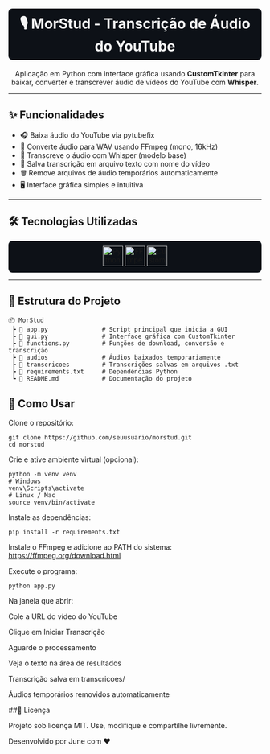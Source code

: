 <h1 align="center" style="color:#f5f5f5;background-color:#0d1117;padding:10px;border-radius:8px;">🎙️ MorStud - Transcrição de Áudio do YouTube</h1>

<p align="center">
  Aplicação em Python com interface gráfica usando <strong>CustomTkinter</strong> para baixar, converter e transcrever áudio de vídeos do YouTube com <strong>Whisper</strong>.
</p>

---

## ✨ Funcionalidades

- 🎧 Baixa áudio do YouTube via pytubefix  
- 🔄 Converte áudio para WAV usando FFmpeg (mono, 16kHz)  
- 📝 Transcreve o áudio com Whisper (modelo base)  
- 💾 Salva transcrição em arquivo texto com nome do vídeo  
- 🗑 Remove arquivos de áudio temporários automaticamente  
- 🖥 Interface gráfica simples e intuitiva

---

## 🛠 Tecnologias Utilizadas

<div align="center" style="background-color:#0d1117;padding:10px;border-radius:8px;">
  <img src="https://cdn.jsdelivr.net/gh/devicons/devicon/icons/python/python-original.svg" height="40" alt="Python"/>
  <img src="https://cdn.jsdelivr.net/gh/devicons/devicon/icons/ffmpeg/ffmpeg-original.svg" height="40" alt="FFmpeg"/>
  <img src="https://github.com/TomSchimansky/CustomTkinter/raw/main/docs/source/_static/customtkinter-logo.png" height="40" alt="CustomTkinter"/>
</div>

---

## 📂 Estrutura do Projeto

```
📦 MorStud
 ┣ 📜 app.py               # Script principal que inicia a GUI
 ┣ 📜 gui.py               # Interface gráfica com CustomTkinter
 ┣ 📜 functions.py         # Funções de download, conversão e transcrição
 ┣ 📂 audios               # Áudios baixados temporariamente
 ┣ 📂 transcricoes         # Transcrições salvas em arquivos .txt
 ┣ 📜 requirements.txt     # Dependências Python
 ┗ 📜 README.md            # Documentação do projeto
```
## 🎯 Como Usar

Clone o repositório:
```
git clone https://github.com/seuusuario/morstud.git
cd morstud
```
Crie e ative ambiente virtual (opcional):
```
python -m venv venv
# Windows
venv\Scripts\activate
# Linux / Mac
source venv/bin/activate
```
Instale as dependências:
```
pip install -r requirements.txt
```
Instale o FFmpeg e adicione ao PATH do sistema:
https://ffmpeg.org/download.html

Execute o programa:

```
python app.py
```
Na janela que abrir:

Cole a URL do vídeo do YouTube

Clique em Iniciar Transcrição

Aguarde o processamento

Veja o texto na área de resultados

Transcrição salva em transcricoes/

Áudios temporários removidos automaticamente

##📜 Licença

Projeto sob licença MIT. Use, modifique e compartilhe livremente.

Desenvolvido por June com ❤️

